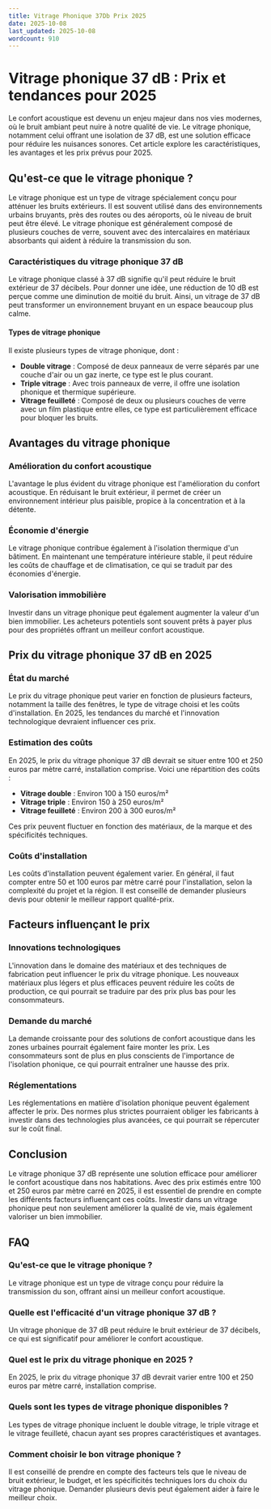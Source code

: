 ```yaml
---
title: Vitrage Phonique 37Db Prix 2025
date: 2025-10-08
last_updated: 2025-10-08
wordcount: 910
---
```


# Vitrage phonique 37 dB : Prix et tendances pour 2025

Le confort acoustique est devenu un enjeu majeur dans nos vies modernes, où le bruit ambiant peut nuire à notre qualité de vie. Le vitrage phonique, notamment celui offrant une isolation de 37 dB, est une solution efficace pour réduire les nuisances sonores. Cet article explore les caractéristiques, les avantages et les prix prévus pour 2025.

## Qu'est-ce que le vitrage phonique ?

Le vitrage phonique est un type de vitrage spécialement conçu pour atténuer les bruits extérieurs. Il est souvent utilisé dans des environnements urbains bruyants, près des routes ou des aéroports, où le niveau de bruit peut être élevé. Le vitrage phonique est généralement composé de plusieurs couches de verre, souvent avec des intercalaires en matériaux absorbants qui aident à réduire la transmission du son.

### Caractéristiques du vitrage phonique 37 dB

Le vitrage phonique classé à 37 dB signifie qu'il peut réduire le bruit extérieur de 37 décibels. Pour donner une idée, une réduction de 10 dB est perçue comme une diminution de moitié du bruit. Ainsi, un vitrage de 37 dB peut transformer un environnement bruyant en un espace beaucoup plus calme.

#### Types de vitrage phonique

Il existe plusieurs types de vitrage phonique, dont :

- **Double vitrage** : Composé de deux panneaux de verre séparés par une couche d'air ou un gaz inerte, ce type est le plus courant.
- **Triple vitrage** : Avec trois panneaux de verre, il offre une isolation phonique et thermique supérieure.
- **Vitrage feuilleté** : Composé de deux ou plusieurs couches de verre avec un film plastique entre elles, ce type est particulièrement efficace pour bloquer les bruits.

## Avantages du vitrage phonique

### Amélioration du confort acoustique

L'avantage le plus évident du vitrage phonique est l'amélioration du confort acoustique. En réduisant le bruit extérieur, il permet de créer un environnement intérieur plus paisible, propice à la concentration et à la détente.

### Économie d'énergie

Le vitrage phonique contribue également à l'isolation thermique d'un bâtiment. En maintenant une température intérieure stable, il peut réduire les coûts de chauffage et de climatisation, ce qui se traduit par des économies d'énergie.

### Valorisation immobilière

Investir dans un vitrage phonique peut également augmenter la valeur d'un bien immobilier. Les acheteurs potentiels sont souvent prêts à payer plus pour des propriétés offrant un meilleur confort acoustique.

## Prix du vitrage phonique 37 dB en 2025

### État du marché

Le prix du vitrage phonique peut varier en fonction de plusieurs facteurs, notamment la taille des fenêtres, le type de vitrage choisi et les coûts d'installation. En 2025, les tendances du marché et l'innovation technologique devraient influencer ces prix.

### Estimation des coûts

En 2025, le prix du vitrage phonique 37 dB devrait se situer entre 100 et 250 euros par mètre carré, installation comprise. Voici une répartition des coûts :

- **Vitrage double** : Environ 100 à 150 euros/m²
- **Vitrage triple** : Environ 150 à 250 euros/m²
- **Vitrage feuilleté** : Environ 200 à 300 euros/m²

Ces prix peuvent fluctuer en fonction des matériaux, de la marque et des spécificités techniques.

### Coûts d'installation

Les coûts d'installation peuvent également varier. En général, il faut compter entre 50 et 100 euros par mètre carré pour l'installation, selon la complexité du projet et la région. Il est conseillé de demander plusieurs devis pour obtenir le meilleur rapport qualité-prix.

## Facteurs influençant le prix

### Innovations technologiques

L'innovation dans le domaine des matériaux et des techniques de fabrication peut influencer le prix du vitrage phonique. Les nouveaux matériaux plus légers et plus efficaces peuvent réduire les coûts de production, ce qui pourrait se traduire par des prix plus bas pour les consommateurs.

### Demande du marché

La demande croissante pour des solutions de confort acoustique dans les zones urbaines pourrait également faire monter les prix. Les consommateurs sont de plus en plus conscients de l'importance de l'isolation phonique, ce qui pourrait entraîner une hausse des prix.

### Réglementations

Les réglementations en matière d'isolation phonique peuvent également affecter le prix. Des normes plus strictes pourraient obliger les fabricants à investir dans des technologies plus avancées, ce qui pourrait se répercuter sur le coût final.

## Conclusion

Le vitrage phonique 37 dB représente une solution efficace pour améliorer le confort acoustique dans nos habitations. Avec des prix estimés entre 100 et 250 euros par mètre carré en 2025, il est essentiel de prendre en compte les différents facteurs influençant ces coûts. Investir dans un vitrage phonique peut non seulement améliorer la qualité de vie, mais également valoriser un bien immobilier.

## FAQ

### Qu'est-ce que le vitrage phonique ?

Le vitrage phonique est un type de vitrage conçu pour réduire la transmission du son, offrant ainsi un meilleur confort acoustique.

### Quelle est l'efficacité d'un vitrage phonique 37 dB ?

Un vitrage phonique de 37 dB peut réduire le bruit extérieur de 37 décibels, ce qui est significatif pour améliorer le confort acoustique.

### Quel est le prix du vitrage phonique en 2025 ?

En 2025, le prix du vitrage phonique 37 dB devrait varier entre 100 et 250 euros par mètre carré, installation comprise.

### Quels sont les types de vitrage phonique disponibles ?

Les types de vitrage phonique incluent le double vitrage, le triple vitrage et le vitrage feuilleté, chacun ayant ses propres caractéristiques et avantages.

### Comment choisir le bon vitrage phonique ?

Il est conseillé de prendre en compte des facteurs tels que le niveau de bruit extérieur, le budget, et les spécificités techniques lors du choix du vitrage phonique. Demander plusieurs devis peut également aider à faire le meilleur choix.